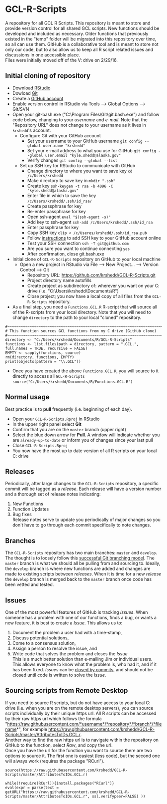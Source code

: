 # GCL-R-Scripts
A repository for all GCL R Scripts. This repository is meant to store and provide version control for all shared GCL scripts. New functions should be developed and included as necessary. Older functions that previously existed in the "temp" folder will be migrated into this repository over time, so all can use them. GitHub is a collaborative tool and is meant to store not only our code, but to also allow us to keep all R script related issues and discussions in one accessible place.  
Files were initially moved off of the V: drive on 2/29/16.

## Initial cloning of repository
* Download [RStudio](https://www.rstudio.com/products/RStudio/#Desktop)
* Dowload [Git](https://git-scm.com/download/win)
* Create a [GitHub account](https://github.com/join?source=header-home)
* Enable version control in RStudio via Tools --> Global Options --> Git/SVN
* Open your git-bash.exe ("C:\\Program Files\\Git\\git.bash.exe") and follow code below, changing to your *username* and *e-mail*. Note that the "Repository URL" does not change to your username as it lives in `krshedd`'s account.
    * Configure Git with your GitHub account
        * Set your username to your GitHub username `git config --global user.name "krshedd"`
        * Set your e-mail address to what you use for GitHub `git config --global user.email "kyle.shedd@alaska.gov"`
        * Verify changes `git config --global --list`
    * Set up SSH key for RStudio to communicate with GitHub
        * Change directory to where you want to save key `cd /c/Users/krshedd`
        * Make directory to save key in `mkdir ".ssh"`
        * Create key `ssh-keygen -t rsa -b 4096 -C "kyle.shedd@alaska.gov"`
        * Enter file in which to save the key `/c/Users/krshedd/.ssh/id_rsa/`
        * Create passphrase for key
        * Re-enter passphrase for key
        * Open ssh-agent `eval "$(ssh-agent -s)"`
        * Add key to ssh-agent `ssh-add /c/Users/krshedd/.ssh/id_rsa`
        * Enter passphrase for key
        * Copy SSH key `clip < /c/Useres/krshedd/.ssh/id_rsa.pub`
        * Follow [instructions](https://help.github.com/articles/adding-a-new-ssh-key-to-your-github-account/) to add SSH key to your GitHub account online
        * Test your SSH connection `ssh -T git@github.com`
        * Are you sure you want to continue connecting `yes`
        * After confirmation, close git.bash.exe
* Initial clone of `GCL-R-Scripts` repository on GitHub to your local machine
    * Open a new project in RStudio via File --> New Project... --> Version Control --> Git
        * Repository URL: <https://github.com/krshedd/GCL-R-Scripts.git>
        * Project directory name autofills
        * Create project as subdirectory of: wherever you want on your C: drive (i.e. "C:\\Users\\krshedd\\Documents\\R")
        * Close project; you now have a local copy of all files from the `GCL-R-Scripts` repository.
* As a final step, you need a `Functions.GCL.R` R-script that will source all of the R-scripts from your local directory. Note that you will need to change `directory` to the path to your local "cloned" repository.

<pre><code>#~~~~~~~~~~~~~~~~~~~~~~~~~~~~~~~~~~~~~~~~~~~~~~~~~~~~~~~~~~~~~~~~~~~~~~~~~~~~~~
# This function sources GCL functions from my C drive (GitHub clone)
#~~~~~~~~~~~~~~~~~~~~~~~~~~~~~~~~~~~~~~~~~~~~~~~~~~~~~~~~~~~~~~~~~~~~~~~~~~~~~~
directory <- "C:/Users/krshedd/Documents/R/GCL-R-Scripts"
functions <- list.files(path = directory, pattern = ".GCL.", full.names = TRUE, recursive = FALSE)
EMPTY <- sapply(functions, source)
rm(directory, functions, EMPTY)
print(objects(pattern = "\\.GCL"))
</code></pre>
* Once you have created the above `Functions.GCL.R`, you will source to it directly to access all `GCL-R-Scripts`  
`source("C:/Users/krshedd/Documents/R/Functions.GCL.R")`

## Normal usage
Best practice is to **pull** frequently (i.e. beginning of each day).

* Open your `GCL-R-Scripts.Rproj` in RStudio
* In the upper right panel select **Git**
* Confirm that you are on the `master` branch (upper right)
* Select the blue down arrow for **Pull**. A window will indicate whether you are `already-up-to-date` or inform you of changes since your last pull
* Close `GCL-R-Scripts.Rproj`
* You now have the most up to date version of all R scripts on your local C: drive

## Releases
Periodically, after large changes to the `GCL-R-Scripts` repository, a specific commit will be tagged as a *release*. Each release will have a version number and a thorough set of release notes indicating:  
1. New Functions  
2. Function Updates  
3. Bug fixes  
Release notes serve to update you periodically of major changes so you don't have to go through each commit specifically to note changes.

## Branches
The `GCL-R-Scripts` repository has two main branches: `master` and `develop`. The thought is to loosely follow this [successful Git branching model](http://nvie.com/posts/a-successful-git-branching-model/). The `master` branch is what we should all be pulling from and sourcing to. Ideally, the `develop` branch is where new functions are added and changes are made to existing scripts between *releases*. When it is time for a new *release* the `develop` branch is merged back to the `master` branch once code has been vetted and tested.

## Issues
One of the most powerful features of GitHub is tracking *Issues*. When someone has a problem with one of our functions, finds a bug, or wants a new feature, it is best to create a *Issue*. This allows us to:  
1. Document the problem a user had with a time-stamp,  
2. Discuss potential solutions,  
3. Come to a consensus solution,  
4. Assign a person to resolve the issue, and  
5. Write code that solves the problem and closes the *Issue*  
This is a much better solution than e-mailing Jim or individual users. This allows everyone to know what the problem is, who had it, and if it has been fixed. *Issues* can be [closed by commits](https://help.github.com/articles/closing-issues-via-commit-messages/), and should not be closed until code is written to solve the *Issue*.

## Sourcing scripts from Remote Desktop
If you need to source R scripts, but do not have access to your local C: drive (i.e. when you are on the remote desktop servers), you can source scripts individually by their unique https url. All R scripts can be accessed by their raw https url which follows the formula "https://raw.githubusercontent.com/*username*/*repository*/*branch*/*filename*", for example <https://raw.githubusercontent.com/krshedd/GCL-R-Scripts/master/AttributesToIDs.GCL.r>.  
Another way to find the raw https url is to navigate within the repository on GitHub to the function, select *Raw*, and copy the url.  
Once you have the url for the function you want to source there are two options to source it. The first one is easiest (less code), but the second one will always work (requires the package "RCurl").  

`source(https://raw.githubusercontent.com/krshedd/GCL-R-Scripts/master/AttributesToIDs.GCL.r)`

<pre><code>while(!require(RCurl)){install.packages("RCurl")}
eval(expr = parse(text = getURL("https://raw.githubusercontent.com/krshedd/GCL-R-Scripts/master/AttributesToIDs.GCL.r", ssl.verifypeer=FALSE) ))</code></pre>
